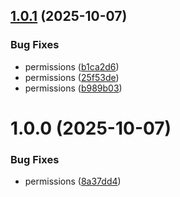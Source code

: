 ## [1.0.1](https://github.com/Caul137/Docker-CI-Actions/compare/v1.0.0...v1.0.1) (2025-10-07)


### Bug Fixes

* permissions ([b1ca2d6](https://github.com/Caul137/Docker-CI-Actions/commit/b1ca2d6ba31d1ed4b3ef1b0642306a55fdc8a639))
* permissions ([25f53de](https://github.com/Caul137/Docker-CI-Actions/commit/25f53de820773ba169f9564bf01e186527f0b618))
* permissions ([b989b03](https://github.com/Caul137/Docker-CI-Actions/commit/b989b035f9698ff3565403b981cc3c83ff692928))

# 1.0.0 (2025-10-07)


### Bug Fixes

* permissions ([8a37dd4](https://github.com/Caul137/Docker-CI-Actions/commit/8a37dd4a8cab52e23fee2251ec3acb437f09b563))
